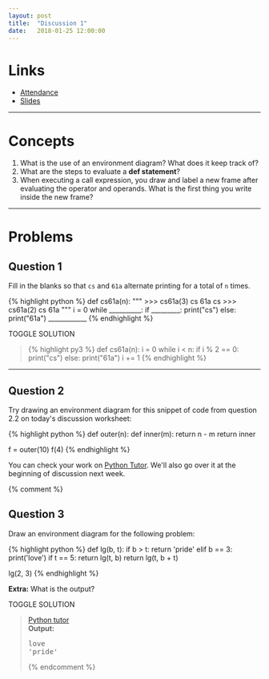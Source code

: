 ```yaml
---
layout: post
title:  "Discussion 1"
date:   2018-01-25 12:00:00
---
```


# Links
* [Attendance](http://tiny.cc/tammy-61A)
* [Slides](https://docs.google.com/presentation/d/1lnPyRlLJZR7JA1NlpUooiSJqDLw3GOy6IA3IbfrZsSY/edit?usp=sharin://docs.google.com/presentation/d/1VkcDwymEQh2FkBd1CMIwcDScVhFjoQ4Wd-njC2MC5t0/edit?usp=sharing)

---

# Concepts
1. What is the use of an environment diagram? What does it keep track of?
2. What are the steps to evaluate a **def statement**?
3. When executing a call expression, you draw and label a new frame after evaluating the operator and operands. What is the first thing you write inside the new frame?

---

# Problems

## Question 1

Fill in the blanks so that <code>cs</code> and <code>61a</code> alternate printing for a total of <code>n</code> times.

{% highlight python %}
def cs61a(n):
    """
    >>> cs61a(3)
    cs
    61a
    cs
    >>> cs61a(2)
    cs
    61a
    """
    i = 0
    while __________:
        if _________:
            print("cs")
        else:
            print("61a")
        ____________
{% endhighlight %}

<a class="btn btn-default solution-toggle-3">TOGGLE SOLUTION</a>

<blockquote class="solution-3">
{% highlight py3 %}
def cs61a(n):
    i = 0
    while i < n:
        if i % 2 == 0:
            print("cs")
        else:
            print("61a")
        i += 1
{% endhighlight %}
</blockquote>

---

## Question 2
Try drawing an environment diagram for this snippet of code
from question 2.2 on today's discussion worksheet:

{% highlight python %}
def outer(n):
    def inner(m):
        return n - m
    return inner

f = outer(10)
f(4)
{% endhighlight %}

You can check your work on [Python Tutor](http://tutor.cs61a.org). We'll
also go over it at the beginning of discussion next week.

{% comment %}
## Question 3
Draw an environment diagram for the following problem:

{% highlight python %}
def lg(b, t):
    if b > t:
        return 'pride'
    elif b == 3:
        print('love')
    if t == 5:
        return lg(t, b)
    return lg(t, b + t)

lg(2, 3)
{% endhighlight %}

**Extra:** What is the output?

<a class="btn btn-default solution-toggle-2">TOGGLE SOLUTION</a>

<blockquote class="solution-2"><a href="http://pythontutor.com/composingprograms.html#code=def+lg(b,+t%29%3A%0A++++if+b+%3E+t%3A%0A++++++++return+'pride'%0A++++elif+b+%3D%3D+3%3A%0A++++++++print('pride'%29%0A++++if+t+%3D%3D+5%3A%0A++++++++return+lg(t,+b%29%0A++++return+lg(b,+b+%2B+t%29%0A%0Alg(2,+3%29&mode=display&origin=composingprograms.js&cumulative=true&py=3&rawInputLstJSON=%5B%5D&curInstr=16">Python tutor</a> <br/>
<b>Output:</b>
<pre>love
'pride'
</pre>
{% endcomment %}
